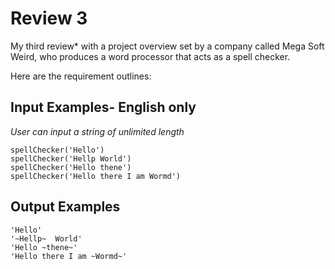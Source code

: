 # Review 3

My third review* with a project overview set by a company called Mega Soft Weird, who produces a word processor that acts as a spell checker.

Here are the requirement outlines:

## Input Examples- English only
<i>User can input a string of unlimited length</i>
```
spellChecker('Hello')
spellChecker('Hellp World')
spellChecker('Hello thene')
spellChecker('Hello there I am Wormd')
```

## Output Examples
```
'Hello'
'~Hellp~  World'
'Hello ~thene~'
'Hello there I am ~Wormd~'
```

